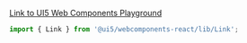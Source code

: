 [Link to UI5 Web Components Playground](https://sap.github.io/ui5-webcomponents/playground/components/Link)

```jsx
import { Link } from '@ui5/webcomponents-react/lib/Link';
```
